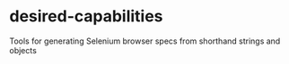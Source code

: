 # desired-capabilities
Tools for generating Selenium browser specs from shorthand strings and objects
